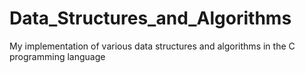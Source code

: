 # Data_Structures_and_Algorithms

My implementation of various data structures and algorithms in the C programming language
